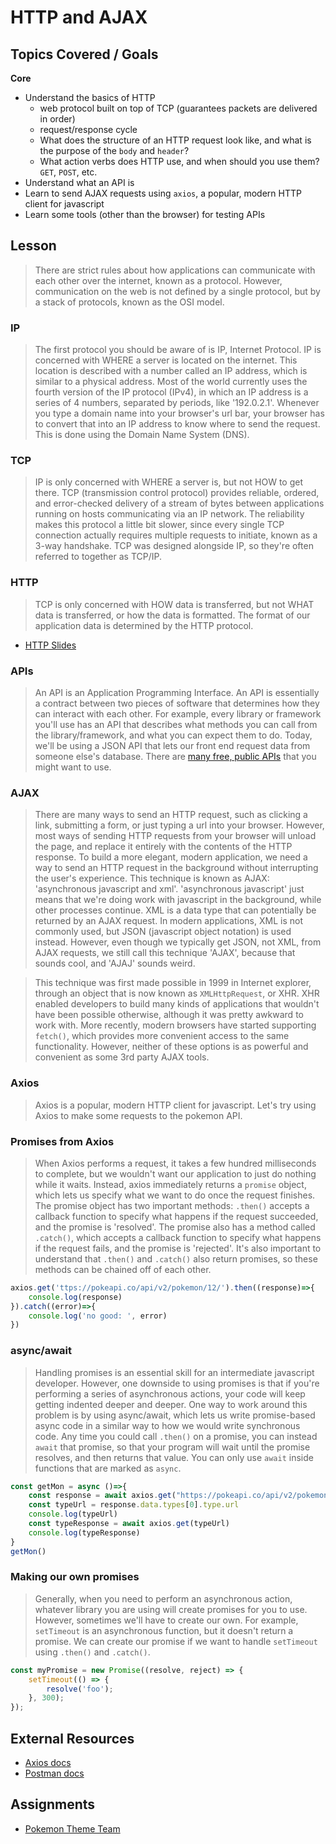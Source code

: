 # HTTP and AJAX


## Topics Covered / Goals
**Core**
- Understand the basics of HTTP
  - web protocol built on top of TCP (guarantees packets are delivered in order)
  - request/response cycle
  - What does the structure of an HTTP request look like, and what is the purpose of the `body` and `header`?
  - What action verbs does HTTP use, and when should you use them? `GET`, `POST`, etc.
- Understand what an API is
- Learn to send AJAX requests using `axios`, a popular, modern HTTP client for javascript
- Learn some tools (other than the browser) for testing APIs


## Lesson
> There are strict rules about how applications can communicate with each other over the internet, known as a protocol. However, communication on the web is not defined by a single protocol, but by a stack of protocols, known as the OSI model.

### IP
> The first protocol you should be aware of is IP, Internet Protocol. IP is concerned with WHERE a server is located on the internet. This location is described with a number called an IP address, which is similar to a physical address. Most of the world currently uses the fourth version of the IP protocol (IPv4), in which an IP address is a series of 4 numbers, separated by periods, like '192.0.2.1'. Whenever you type a domain name into your browser's url bar, your browser has to convert that into an IP address to know where to send the request. This is done using the Domain Name System (DNS).

### TCP
> IP is only concerned with WHERE a server is, but not HOW to get there. TCP (transmission control protocol) provides reliable, ordered, and error-checked delivery of a stream of bytes between applications running on hosts communicating via an IP network. The reliability makes this protocol a little bit slower, since every single TCP connection actually requires multiple requests to initiate, known as a 3-way handshake. TCP was designed alongside IP, so they're often referred to together as TCP/IP. 

### HTTP
> TCP is only concerned with HOW data is transferred, but not WHAT data is transferred, or how the data is formatted. The format of our application data is determined by the HTTP protocol. 
- [HTTP Slides](https://docs.google.com/presentation/d/15Mq7xn5nQVDjShPOZd4cwVi807oQvNfLE3irJDrlgwU/edit#slide=id.p)

### APIs
> An API is an Application Programming Interface. An API is essentially a contract between two pieces of software that determines how they can interact with each other. For example, every library or framework you'll use has an API that describes what methods you can call from the library/framework, and what you can expect them to do. Today, we'll be using a JSON API that lets our front end request data from someone else's database. There are [many free, public APIs](https://github.com/public-apis/public-apis) that you might want to use.

### AJAX
> There are many ways to send an HTTP request, such as clicking a link, submitting a form, or just typing a url into your browser. However, most ways of sending HTTP requests from your browser will unload the page, and replace it entirely with the contents of the HTTP response. To build a more elegant, modern application, we need a way to send an HTTP request in the background without interrupting the user's experience. This technique is known as AJAX: 'asynchronous javascript and xml'. 'asynchronous javascript' just means that we're doing work with javascript in the background, while other processes continue. XML is a data type that can potentially be returned by an AJAX request. In modern applications, XML is not commonly used, but JSON (javascript object notation) is used instead. However, even though we typically get JSON, not XML, from AJAX requests, we still call this technique 'AJAX', because that sounds cool, and 'AJAJ' sounds weird. 

> This technique was first made possible in 1999 in Internet explorer, through an object that is now known as `XMLHttpRequest`, or XHR. XHR enabled developers to build many kinds of applications that wouldn't have been possible otherwise, although it was pretty awkward to work with. More recently, modern browsers have started supporting `fetch()`, which provides more convenient access to the same functionality. However, neither of these options is as powerful and convenient as some 3rd party AJAX tools. 

### Axios
> Axios is a popular, modern HTTP client for javascript. Let's try using Axios to make some requests to the pokemon API. 

### Promises from Axios
> When Axios performs a request, it takes a few hundred milliseconds to complete, but we wouldn't want our application to just do nothing while it waits. Instead, axios immediately returns a `promise` object, which lets us specify what we want to do once the request finishes. The promise object has two important methods: `.then()` accepts a callback function to specify what happens if the request succeeded, and the promise is 'resolved'. The promise also has a method called `.catch()`, which accepts a callback function to specify what happens if the request fails, and the promise is 'rejected'. It's also important to understand that `.then()` and `.catch()` also return promises, so these methods can be chained off of each other.

```javascript
axios.get('ttps://pokeapi.co/api/v2/pokemon/12/').then((response)=>{
    console.log(response)
}).catch((error)=>{
    console.log('no good: ', error)
})
```

### async/await
> Handling promises is an essential skill for an intermediate javascript developer. However, one downside to using promises is that if you're performing a series of asynchronous actions, your code will keep getting indented deeper and deeper. One way to work around this problem is by using async/await, which lets us write promise-based async code in a similar way to how we would write synchronous code. Any time you could call `.then()` on a promise, you can instead `await` that promise, so that your program will wait until the promise resolves, and then returns that value. You can only use `await` inside functions that are marked as `async`. 

```javascript
const getMon = async ()=>{
    const response = await axios.get("https://pokeapi.co/api/v2/pokemon/1/")
	const typeUrl = response.data.types[0].type.url
	console.log(typeUrl)
    const typeResponse = await axios.get(typeUrl)
    console.log(typeResponse)
}
getMon()
```

### Making our own promises
> Generally, when you need to perform an asynchronous action, whatever library you are using will create promises for you to use. However, sometimes we'll have to create our own. For example, `setTimeout` is an asynchronous function, but it doesn't return a promise. We can create our promise if we want to handle `setTimeout` using `.then()` and `.catch()`. 

```javascript
const myPromise = new Promise((resolve, reject) => {
    setTimeout(() => {
		resolve('foo');
    }, 300);
});
```




## External Resources
- [Axios docs](https://axios-http.com/docs/intro)
- [Postman docs](https://learning.postman.com/docs/getting-started/sending-the-first-request/)

## Assignments
- [Pokemon Theme Team](https://github.com/romeoplatoon/pokemon-theme-team)


